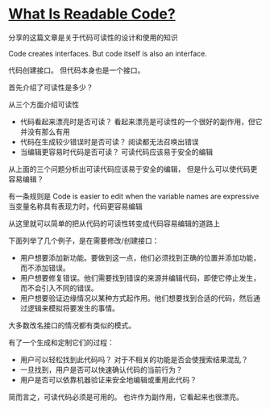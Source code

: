 # [What Is Readable Code?](https://medium.com/s/story/readability-as-usability-78c5a2a373cc)

分享的这篇文章是关于代码可读性的设计和使用的知识

Code creates interfaces. But code itself is also an interface.

代码创建接口。 但代码本身也是一个接口。

首先介绍了可读性是多少？

从三个方面介绍可读性

- 代码看起来漂亮时是否可读？ 看起来漂亮是可读性的一个很好的副作用，但它并没有那么有用
- 代码在生成较少错误时是否可读？ 阅读都无法召唤出错误
- 当编辑更容易时代码是否可读？ 可读代码应该易于安全的编辑

从上面的三个问题分析出可读代码应该易于安全的编辑， 但是什么可以使代码更容易编辑？

有一条规则是
    Code is easier to edit when the variable names are expressive
    当变量名称具有表现力时，代码更容易编辑

从这里就可以简单的把从代码的可读性转变成代码容易编辑的道路上

下面列举了几个例子，是在需要修改/创建接口：

- 用户想要添加新功能。要做到这一点，他们必须找到正确的位置并添加功能，而不添加错误。
- 用户想要修复错误。他们需要找到错误的来源并编辑代码，即使它停止发生，而不会引入不同的错误。
- 用户想要验证边缘情况以某种方式起作用。他们想要找到合适的代码，然后通过逻辑来模拟将要发生的事情。

大多数改名接口的情况都有类似的模式。

有了一个生成和定制它们的过程：

- 用户可以轻松找到此代码吗？ 对于不相关的功能是否会使搜索结果混乱？
- 一旦找到，用户是否可以快速确认代码的当前行为？
- 用户是否可以依靠机器验证来安全地编辑或重用此代码？

简而言之，可读代码必须是可用的。 也许作为副作用，它看起来也很漂亮。